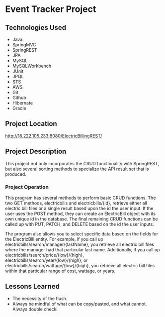# Event Tracker Project

## Technologies Used
<ul>
  <li>Java</li>
  <li>SpringMVC</li>
  <li>SpringREST</li>
  <li>JPA</li>
  <li>MySQL</li>
  <li>MySQLWorkbench</li>
  <li>JUnit</li>
  <li>JPQL</li>
  <li>STS</li>
  <li>AWS</li>
  <li>Git</li>
  <li>Github</li>
  <li>Hibernate</li>
  <li>Gradle</li>
</ul>

## Project Location
http://18.222.105.233:8080/ElectricBillingREST/

## Project Description

This project not only incorporates the CRUD functionality with SpringREST, but also several sorting methods to specialize the API result set that is produced.

### Project Operation

This program has several methods to perform basic CRUD functions. The two GET methods, electricbills and electricbills/{id}, retrieve either all electric bill files or a single result based upon the id the user input. If the user uses the POST method, they can create an ElectricBill object with its own unique id in the database. The final remaining CRUD functions can be called up with PUT, PATCH, and DELETE based on the id the user inputs.

The program also allows you to select specific data based on the fields for the ElectricBill entity. For example, if you call up electricbills/search/manager/{lastName}, you retrieve all electric bill files where the manager had that particular last name. Additionally, if you call up electricbills/search/price/{low}/{high}, electricbills/search/year/{low}/{high}, or electricbills/search/wattage/{low}/{high}, you retrieve all electric bill files within that particular range of cost, wattage, or years.

## Lessons Learned

* The necessity of the flush.<br>
* Always be mindful of what can be copy/pasted, and what cannot. Always double check!<br>
